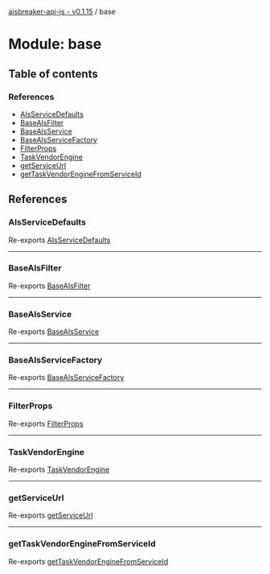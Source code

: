 [aisbreaker-api-js - v0.1.15](../README.md) / base

# Module: base

## Table of contents

### References

- [AIsServiceDefaults](base.md#aisservicedefaults)
- [BaseAIsFilter](base.md#baseaisfilter)
- [BaseAIsService](base.md#baseaisservice)
- [BaseAIsServiceFactory](base.md#baseaisservicefactory)
- [FilterProps](base.md#filterprops)
- [TaskVendorEngine](base.md#taskvendorengine)
- [getServiceUrl](base.md#getserviceurl)
- [getTaskVendorEngineFromServiceId](base.md#gettaskvendorenginefromserviceid)

## References

### AIsServiceDefaults

Re-exports [AIsServiceDefaults](../interfaces/base_AIsServiceDefaults.AIsServiceDefaults.md)

___

### BaseAIsFilter

Re-exports [BaseAIsFilter](../classes/base_BaseAIsFilter.BaseAIsFilter.md)

___

### BaseAIsService

Re-exports [BaseAIsService](../classes/base_BaseAIsService.BaseAIsService.md)

___

### BaseAIsServiceFactory

Re-exports [BaseAIsServiceFactory](../classes/base_BaseAIsService.BaseAIsServiceFactory.md)

___

### FilterProps

Re-exports [FilterProps](../interfaces/base_BaseAIsFilter.FilterProps.md)

___

### TaskVendorEngine

Re-exports [TaskVendorEngine](../interfaces/base_TaskVendorEngine.TaskVendorEngine.md)

___

### getServiceUrl

Re-exports [getServiceUrl](base_ServiceUrlUtils.md#getserviceurl)

___

### getTaskVendorEngineFromServiceId

Re-exports [getTaskVendorEngineFromServiceId](base_TaskVendorEngineUtils.md#gettaskvendorenginefromserviceid)
